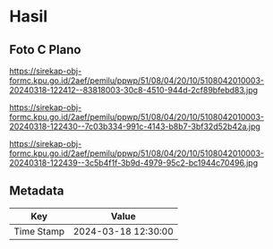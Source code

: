 # Hasil

## Foto C Plano

https://sirekap-obj-formc.kpu.go.id/2aef/pemilu/ppwp/51/08/04/20/10/5108042010003-20240318-122412--83818003-30c8-4510-944d-2cf89bfebd83.jpg

https://sirekap-obj-formc.kpu.go.id/2aef/pemilu/ppwp/51/08/04/20/10/5108042010003-20240318-122430--7c03b334-991c-4143-b8b7-3bf32d52b42a.jpg

https://sirekap-obj-formc.kpu.go.id/2aef/pemilu/ppwp/51/08/04/20/10/5108042010003-20240318-122439--3c5b4f1f-3b9d-4979-95c2-bc1944c70496.jpg


## Metadata

| Key        | Value               |
| ---------- | ------------------- |
| Time Stamp | 2024-03-18 12:30:00 |



